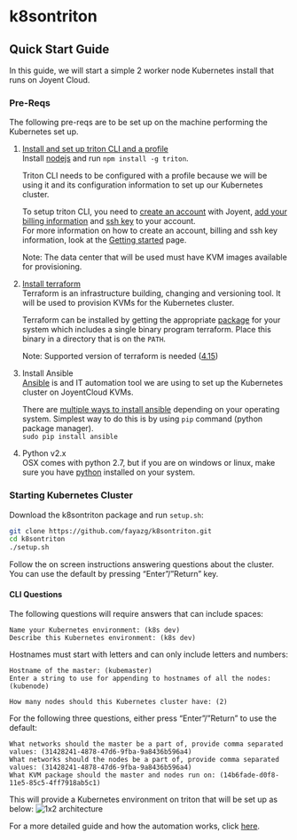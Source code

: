 # k8sontriton

## Quick Start Guide
In this guide, we will start a simple 2 worker node Kubernetes install that runs on Joyent Cloud.

### Pre-Reqs
The following pre-reqs are to be set up on the machine performing the Kubernetes set up.
1. [Install and set up triton CLI and a profile](https://docs.joyent.com/public-cloud/api-access/cloudapi)  
   Install [nodejs](https://nodejs.org/en/download/) and run `npm install -g triton`.

   Triton CLI needs to be configured with a profile because we will be using it and its configuration information to set up our Kubernetes cluster.

   To setup triton CLI, you need to [create an account](https://sso.joyent.com/signup) with Joyent, [add your billing information](https://my.joyent.com/main/#!/account/payment) and [ssh key](https://my.joyent.com/main/#!/account) to your account.  
   For more information on how to create an account, billing and ssh key information, look at the [Getting started](https://docs.joyent.com/public-cloud/getting-started) page.

   Note: The data center that will be used must have KVM images available for provisioning.
1. [Install terraform](https://www.terraform.io/intro/getting-started/install.html)  
   Terraform is an infrastructure building, changing and versioning tool. It will be used to provision KVMs for the Kubernetes cluster.

   Terraform can be installed by getting the appropriate [package](https://releases.hashicorp.com/terraform/0.8.5/terraform_0.8.5_darwin_amd64.zip) for your system which includes a single binary program terraform. Place this binary in a directory that is on the `PATH`.

   Note: Supported version of terraform is needed ([4.15](https://releases.hashicorp.com/terraform/0.8.5/terraform_0.8.5_darwin_amd64.zip))
1. Install Ansible  
   [Ansible](http://docs.ansible.com/ansible/index.html) is and IT automation tool we are using to set up the Kubernetes cluster on JoyentCloud KVMs.

   There are [multiple ways to install ansible](http://docs.ansible.com/ansible/intro_installation.html) depending on your operating system. Simplest way to do this is by using `pip` command (python package manager).  
   `sudo pip install ansible`
1. Python v2.x  
   OSX comes with python 2.7, but if you are on windows or linux, make sure you have [python](https://www.python.org/downloads/) installed on your system.

### Starting Kubernetes Cluster
Download the k8sontriton package and run `setup.sh`:
```bash
git clone https://github.com/fayazg/k8sontriton.git
cd k8sontriton
./setup.sh
```
Follow the on screen instructions answering questions about the cluster. You can use the default by pressing “Enter”/”Return” key.

#### CLI Questions
The following questions will require answers that can include spaces:
```
Name your Kubernetes environment: (k8s dev)
Describe this Kubernetes environment: (k8s dev)
```
Hostnames must start with letters and can only include letters and numbers:
```
Hostname of the master: (kubemaster)
Enter a string to use for appending to hostnames of all the nodes: (kubenode)

How many nodes should this Kubernetes cluster have: (2)
```
For the following three questions, either press “Enter”/”Return” to use the default:  
```  
What networks should the master be a part of, provide comma separated values: (31428241-4878-47d6-9fba-9a8436b596a4)
What networks should the nodes be a part of, provide comma separated values: (31428241-4878-47d6-9fba-9a8436b596a4)
What KVM package should the master and nodes run on: (14b6fade-d0f8-11e5-85c5-4ff7918ab5c1)
```

This will provide a Kubernetes environment on triton that will be set up as below:
![1x2 architecture](docs/img/20170323b-Triton-Kubernetes.jpg)

For a more detailed guide and how the automation works, click [here](docs/detailed.md).
